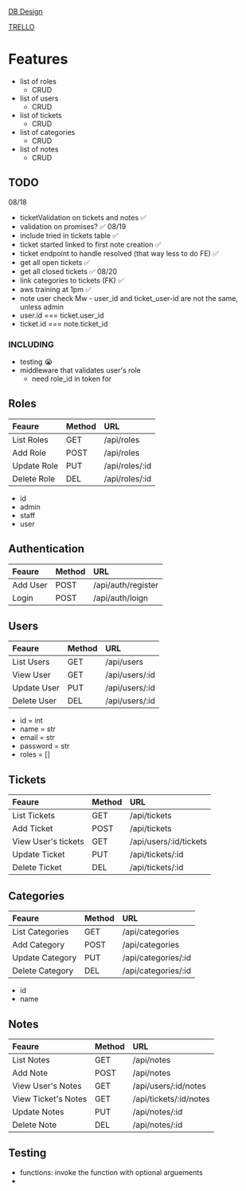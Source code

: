 
[DB Design]("https://dbdesigner.page.link/FNCqKX4MJfZ8tFEu5")

[TRELLO]("https://trello.com/b/dyw0n1Cj/%F0%9F%90%9Btracker")

# Features

- list of roles
    - CRUD
- list of users
    - CRUD
- list of tickets
    - CRUD
- list of categories
    - CRUD
- list of notes
    - CRUD

## TODO
08/18
- ticketValidation on tickets and notes ✅
- validation on promises? ✅
08/19
- include tried in tickets table ✅
- ticket started linked to first note creation ✅
- ticket endpoint to handle resolved (that way less to do FE) ✅
- get all open tickets ✅
- get all closed tickets ✅
08/20
- link categories to tickets (FK) ✅
- aws training at 1pm ✅
- note user check Mw - user_id and ticket_user-id are not the same, unless admin
- user.id === ticket.user_id
- ticket.id === note.ticket_id

### INCLUDING
- testing 😭
- middleware that validates user's role
    - need role_id in token for



## Roles

|Feaure|Method|URL|
|:--|:--|:--|
|List Roles|GET|/api/roles|
|Add Role|POST|/api/roles|
|Update Role|PUT|/api/roles/:id|
|Delete Role|DEL|/api/roles/:id|

- id
- admin
- staff
- user


## Authentication
|Feaure|Method|URL|
|:--|:--|:--|
|Add User|POST|/api/auth/register|
|Login|POST|/api/auth/loign|

## Users

|Feaure|Method|URL|
|:--|:--|:--|
|List Users|GET|/api/users|
|View User|GET|/api/users/:id|
|Update User|PUT|/api/users/:id|
|Delete User|DEL|/api/users/:id|

- id = int
- name = str
- email = str
- password = str
- roles = []


## Tickets

|Feaure|Method|URL|
|:--|:--|:--|
|List Tickets|GET|/api/tickets|
|Add Ticket|POST|/api/tickets|
|View User's tickets|GET|/api/users/:id/tickets|
|Update Ticket|PUT|/api/tickets/:id|
|Delete Ticket|DEL|/api/tickets/:id|

## Categories

|Feaure|Method|URL|
|:--|:--|:--|
|List Categories|GET|/api/categories|
|Add Category|POST|/api/categories|
|Update Category|PUT|/api/categories/:id|
|Delete Category|DEL|/api/categories/:id|

- id
- name

## Notes

|Feaure|Method|URL|
|:--|:--|:--|
|List Notes|GET|/api/notes|
|Add Note|POST|/api/notes|
|View User's Notes|GET|/api/users/:id/notes|
|View Ticket's Notes|GET|/api/tickets/:id/notes|
|Update Notes|PUT|/api/notes/:id|
|Delete Note|DEL|/api/notes/:id|




## Testing

- functions: invoke the function with optional arguements
- 
